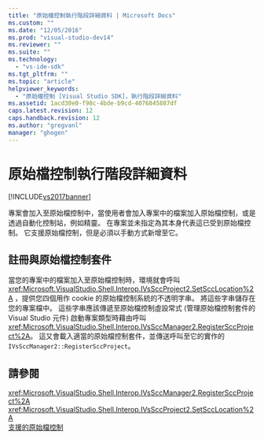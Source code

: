 ```yaml
---
title: "原始檔控制執行階段詳細資料 | Microsoft Docs"
ms.custom: ""
ms.date: "12/05/2016"
ms.prod: "visual-studio-dev14"
ms.reviewer: ""
ms.suite: ""
ms.technology: 
  - "vs-ide-sdk"
ms.tgt_pltfrm: ""
ms.topic: "article"
helpviewer_keywords: 
  - "原始檔控制 [Visual Studio SDK]，執行階段詳細資料"
ms.assetid: 1acd30e0-f98c-4bde-b9cd-4076845887df
caps.latest.revision: 12
caps.handback.revision: 12
ms.author: "gregvanl"
manager: "ghogen"
---
```

# 原始檔控制執行階段詳細資料
[!INCLUDE[vs2017banner](../../code-quality/includes/vs2017banner.md)]

專案會加入至原始檔控制中，當使用者會加入專案中的檔案加入原始檔控制，或是透過自動化控制站，例如精靈。  在專案並未指定為其本身代表這已受到原始檔控制。 它支援原始檔控制，但是必須以手動方式新增至它。  
  
## 註冊與原始檔控制套件  
 當您的專案中的檔案加入至原始檔控制時，環境就會呼叫<xref:Microsoft.VisualStudio.Shell.Interop.IVsSccProject2.SetSccLocation%2A> ，提供您四個用作 cookie 的原始檔控制系統的不透明字串。  將這些字串儲存在您的專案檔中。  這些字串應該傳遞至原始檔控制虛設常式 \(管理原始檔控制套件的 Visual Studio 元件\) 啟動專案類型時藉由呼叫<xref:Microsoft.VisualStudio.Shell.Interop.IVsSccManager2.RegisterSccProject%2A>。  這又會載入適當的原始檔控制套件，並傳送呼叫至它的實作的`IVsSccManager2::RegisterSccProject`。  
  
## 請參閱  
 <xref:Microsoft.VisualStudio.Shell.Interop.IVsSccManager2.RegisterSccProject%2A>   
 <xref:Microsoft.VisualStudio.Shell.Interop.IVsSccProject2.SetSccLocation%2A>   
 [支援的原始檔控制](../../extensibility/internals/supporting-source-control.md)